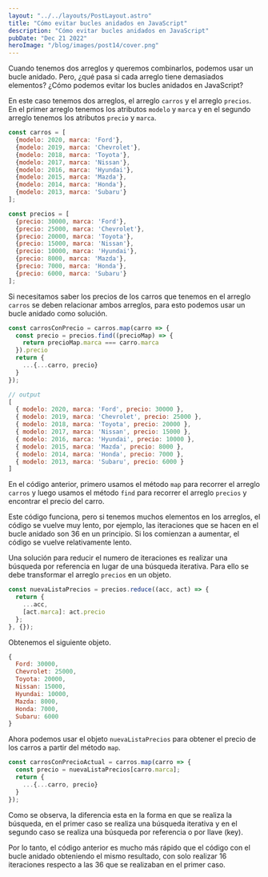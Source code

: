 ```yaml
---
layout: "../../layouts/PostLayout.astro"
title: "Cómo evitar bucles anidados en JavaScript"
description: "Cómo evitar bucles anidados en JavaScript"
pubDate: "Dec 21 2022"
heroImage: "/blog/images/post14/cover.png"
---
```


Cuando tenemos dos arreglos y queremos combinarlos, podemos usar un bucle anidado. Pero, ¿qué pasa si cada arreglo tiene demasiados elementos? ¿Cómo podemos evitar los bucles anidados en JavaScript? 

En este caso tenemos dos arreglos, el arreglo `carros` y el arreglo `precios`. En el primer arreglo tenemos los atributos `modelo` y `marca` y en el segundo arreglo tenemos los atributos `precio` y `marca`. 

```js
const carros = [
  {modelo: 2020, marca: 'Ford'},
  {modelo: 2019, marca: 'Chevrolet'},
  {modelo: 2018, marca: 'Toyota'},
  {modelo: 2017, marca: 'Nissan'},
  {modelo: 2016, marca: 'Hyundai'},
  {modelo: 2015, marca: 'Mazda'},
  {modelo: 2014, marca: 'Honda'},
  {modelo: 2013, marca: 'Subaru'}
];

const precios = [
  {precio: 30000, marca: 'Ford'},
  {precio: 25000, marca: 'Chevrolet'},
  {precio: 20000, marca: 'Toyota'},
  {precio: 15000, marca: 'Nissan'},
  {precio: 10000, marca: 'Hyundai'},
  {precio: 8000, marca: 'Mazda'},
  {precio: 7000, marca: 'Honda'},
  {precio: 6000, marca: 'Subaru'}
];
```

Si necesitamos saber los precios de los carros que tenemos en el arreglo `carros` se deben relacionar ambos arreglos, para esto podemos usar un bucle anidado como solución. 

```js
const carrosConPrecio = carros.map(carro => {
  const precio = precios.find((precioMap) => {
    return precioMap.marca === carro.marca
  }).precio 
  return {
    ...{...carro, precio}
  }
});

// output
[
  { modelo: 2020, marca: 'Ford', precio: 30000 },
  { modelo: 2019, marca: 'Chevrolet', precio: 25000 },
  { modelo: 2018, marca: 'Toyota', precio: 20000 },
  { modelo: 2017, marca: 'Nissan', precio: 15000 },
  { modelo: 2016, marca: 'Hyundai', precio: 10000 },
  { modelo: 2015, marca: 'Mazda', precio: 8000 },
  { modelo: 2014, marca: 'Honda', precio: 7000 },
  { modelo: 2013, marca: 'Subaru', precio: 6000 }
]
```

En el código anterior, primero usamos el método `map` para recorrer el arreglo `carros` y luego usamos el método `find` para recorrer el arreglo `precios` y encontrar el precio del carro. 

Este código funciona, pero si tenemos muchos elementos en los arreglos, el código se vuelve muy lento, por ejemplo, las iteraciones que se hacen en el bucle anidado son 36 en un principio. Si los comienzan a aumentar, el código se vuelve relativamente lento. 

Una solución para reducir el numero de iteraciones es realizar una búsqueda por referencia en lugar de una búsqueda iterativa. Para ello se debe transformar el arreglo `precios` en un objeto. 

```js
const nuevaListaPrecios = precios.reduce((acc, act) => {
  return {
    ...acc,
    [act.marca]: act.precio
  };
}, {});
```

Obtenemos el siguiente objeto. 

```js
{
  Ford: 30000,
  Chevrolet: 25000,
  Toyota: 20000,
  Nissan: 15000,
  Hyundai: 10000,
  Mazda: 8000,
  Honda: 7000,
  Subaru: 6000
}
```

Ahora podemos usar el objeto `nuevaListaPrecios` para obtener el precio de los carros a partir del método `map`. 

```js
const carrosConPrecioActual = carros.map(carro => {
  const precio = nuevaListaPrecios[carro.marca];
  return {
    ...{...carro, precio}
  }
});
```

Como se observa, la diferencia esta en la forma en que se realiza la búsqueda, en el primer caso se realiza una búsqueda iterativa y en el segundo caso se realiza una búsqueda por referencia o por llave (key).

Por lo tanto, el código anterior es mucho más rápido que el código con el bucle anidado obteniendo el mismo resultado, con solo realizar 16 iteraciones respecto a las 36 que se realizaban en el primer caso.
